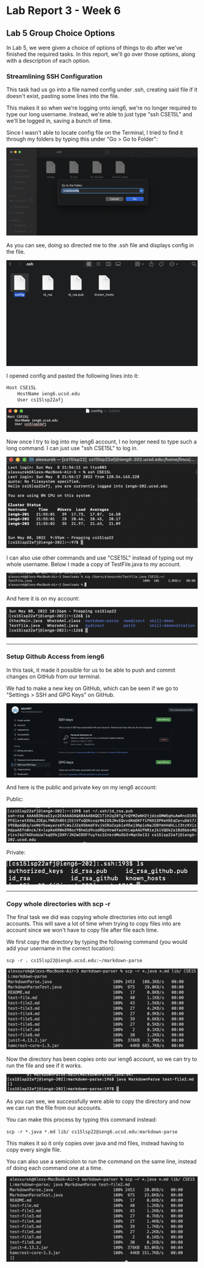 # Lab Report 3 - Week 6

## Lab 5 Group Choice Options
In Lab 5, we were given a choice of options of things to do after we've finished the required tasks. In this report, we'll go over those options, along with a description of each option.

### Streamlining SSH Configuration
This task had us go into a file named config under .ssh, creating said file if it doesn't exist, pasting some lines into the file. 

This makes it so when we're logging onto ieng6, we're no longer required to type our long username. Instead, we're able to just type "ssh CSE15L" and we'll be logged in, saving a bunch of time.

Since I wasn't able to locate config file on the Terminal, I tried to find it through my folders by typing this under "Go > Go to Folder":

![Image](configfile.png)

As you can see, doing so directed me to the .ssh file and displays config in the file.

![Image](configfile2.png)

I opened config and pasted the following lines into it:

```
Host CSE15L
    HostName ieng6.ucsd.edu
    User cs15lsp22afj
```

![Image](configfile3.png)

Now once I try to log into my ieng6 account, I no longer need to type such a long command. I can just use "ssh CSE15L" to log in.


![Image](LoggingInSSH.png)


I can also use other commands and use "CSE15L" instead of typing out my whole username. Below I made a copy of TestFile.java to my account.

![Image](copyfile.png)

And here it is on my account:

![Image](copyfile2.png)

---
### Setup Github Access from ieng6
In this task, it made it possible for us to be able to push and commit changes on GitHub from our terminal. 

We had to make a new key on GitHub, which can be seen if we go to "Settings > SSH and GPG Keys" on GitHub.

![Image](SSHKey.png)

And here is the public and private key on my ieng6 account:

Public:

![Image](SSHKeyPub.png)

Private:

![Image](SSHKeyPrivate.png)


---
### Copy whole directories with scp -r
The final task we did was copying whole directories into out ieng6 accounts. This will save a lot of time when trying to copy files into are account since we won't have to copy file after file each time. 

We first copy the directory by typing the following command (you would add your username in the correct location):

`scp -r . cs15lsp22@ieng6.ucsd.edu:~/markdown-parse` 

![Image](copydirectory.png)

Now the directory has been copies onto our ieng6 account, so we can try to run the file and see if it works.

![Image](copydirectory2.png)

As you can see, we successfully were able to copy the directory and now we can run the file from our accounts.

You can make this process by typing this command instead:

`scp -r *.java *.md lib/ cs15lsp22@ieng6.ucsd.edu:markdown-parse` 

This makes it so it only copies over java and md files, instead having to copy every single file.

You can also use a semicolon to run the command on the same line, instead of doing each command one at a time.

![Image](copydirectory3.png)
